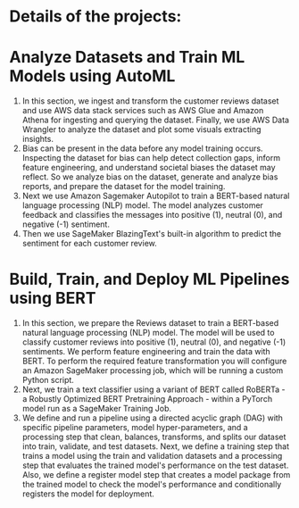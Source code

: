 # Details of the projects:

# Analyze Datasets and Train ML Models using AutoML
1. In this section, we ingest and transform the customer reviews dataset and use AWS data stack services such as AWS Glue and Amazon Athena for ingesting and querying the dataset. Finally, we use AWS Data Wrangler to analyze the dataset and plot some visuals extracting insights.
2. Bias can be present in the data before any model training occurs. Inspecting the dataset for bias can help detect collection gaps, inform feature engineering, and understand societal biases the dataset may reflect. So we analyze bias on the dataset, generate and analyze bias reports, and prepare the dataset for the model training.
3. Next we use Amazon Sagemaker Autopilot to train a BERT-based natural language processing (NLP) model. The model analyzes customer feedback and classifies the messages into positive (1), neutral (0), and negative (-1) sentiment.
4. Then we use SageMaker BlazingText's built-in algorithm to predict the sentiment for each customer review.


# Build, Train, and Deploy ML Pipelines using BERT
 
1. In this section, we prepare the Reviews dataset to train a BERT-based natural language processing (NLP) model. The model will be used to classify customer reviews into positive (1), neutral (0), and negative (-1) sentiments. We perform feature engineering and train the data with BERT. To perform the required feature transformation you will configure an Amazon SageMaker processing job, which will be running a custom Python script.
2. Next,  we train a text classifier using a variant of BERT called RoBERTa - a Robustly Optimized BERT Pretraining Approach - within a PyTorch model run as a SageMaker Training Job.
3. We define and run a pipeline using a directed acyclic graph (DAG) with specific pipeline parameters, model hyper-parameters, and a processing step that clean, balances, transforms, and splits our dataset into train, validate, and test datasets. Next, we define a training step that trains a model using the train and validation datasets and a processing step that evaluates the trained model's performance on the test dataset. Also, we define a register model step that creates a model package from the trained model to check the model's performance and conditionally registers the model for deployment.




